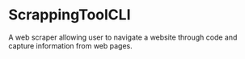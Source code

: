 # ScrappingToolCLI
A web scraper allowing user to navigate a website through code and capture information from web pages.
